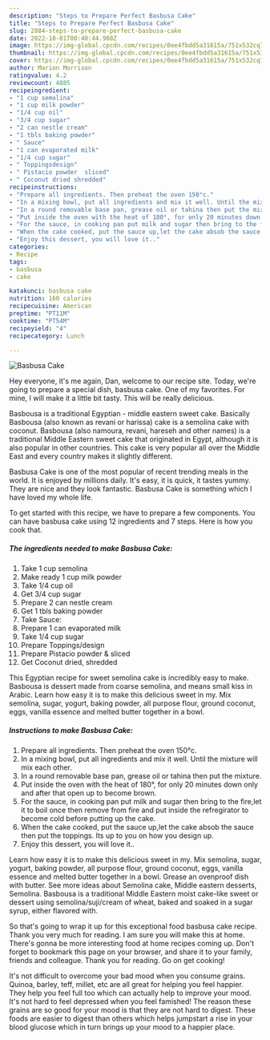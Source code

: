 ```yaml
---
description: "Steps to Prepare Perfect Basbusa Cake"
title: "Steps to Prepare Perfect Basbusa Cake"
slug: 2884-steps-to-prepare-perfect-basbusa-cake
date: 2022-10-01T00:40:44.988Z
image: https://img-global.cpcdn.com/recipes/0ee4fbdd5a31615a/751x532cq70/basbusa-cake-recipe-main-photo.jpg
thumbnail: https://img-global.cpcdn.com/recipes/0ee4fbdd5a31615a/751x532cq70/basbusa-cake-recipe-main-photo.jpg
cover: https://img-global.cpcdn.com/recipes/0ee4fbdd5a31615a/751x532cq70/basbusa-cake-recipe-main-photo.jpg
author: Marion Morrison
ratingvalue: 4.2
reviewcount: 4885
recipeingredient:
- "1 cup semolina"
- "1 cup milk powder"
- "1/4 cup oil"
- "3/4 cup sugar"
- "2 can nestle cream"
- "1 tbls baking powder"
- " Sauce"
- "1 can evaporated milk"
- "1/4 cup sugar"
- " Toppingsdesign"
- " Pistacio powder  sliced"
- " Coconut dried shredded"
recipeinstructions:
- "Prepare all ingredients. Then preheat the oven 150°c."
- "In a mixing bowl, put all ingredients and mix it well. Until the mixture will mix each other."
- "In a round removable base pan, grease oil or tahina then put the mixture."
- "Put inside the oven with the heat of 180°, for only 20 minutes down only and after that open up to become brown."
- "For the sauce, in cooking pan put milk and sugar then bring to the fire,let it to boil once then remove from fire and put inside the refregirator to become cold before putting up the cake."
- "When the cake cooked, put the sauce up,let the cake absob the sauce then put the toppings. Its up to you on how you design up."
- "Enjoy this dessert, you will love it.."
categories:
- Recipe
tags:
- basbusa
- cake

katakunci: basbusa cake 
nutrition: 160 calories
recipecuisine: American
preptime: "PT11M"
cooktime: "PT54M"
recipeyield: "4"
recipecategory: Lunch

---
```



![Basbusa Cake](https://img-global.cpcdn.com/recipes/0ee4fbdd5a31615a/751x532cq70/basbusa-cake-recipe-main-photo.jpg)

Hey everyone, it's me again, Dan, welcome to our recipe site. Today, we're going to prepare a special dish, basbusa cake. One of my favorites. For mine, I will make it a little bit tasty. This will be really delicious.

Basbousa is a traditional Egyptian - middle eastern sweet cake. Basically Basbousa (also known as revani or harissa) cake is a semolina cake with coconut. Basbousa (also namoura, revani, hareseh and other names) is a traditional Middle Eastern sweet cake that originated in Egypt, although it is also popular in other countries. This cake is very popular all over the Middle East and every country makes it slightly different.

Basbusa Cake is one of the most popular of recent trending meals in the world. It is enjoyed by millions daily. It's easy, it is quick, it tastes yummy. They are nice and they look fantastic. Basbusa Cake is something which I have loved my whole life.


To get started with this recipe, we have to prepare a few components. You can have basbusa cake using 12 ingredients and 7 steps. Here is how you cook that.

<!--inarticleads1-->

##### The ingredients needed to make Basbusa Cake:

1. Take 1 cup semolina
1. Make ready 1 cup milk powder
1. Take 1/4 cup oil
1. Get 3/4 cup sugar
1. Prepare 2 can nestle cream
1. Get 1 tbls baking powder
1. Take  Sauce:
1. Prepare 1 can evaporated milk
1. Take 1/4 cup sugar
1. Prepare  Toppings/design
1. Prepare  Pistacio powder &amp; sliced
1. Get  Coconut dried, shredded


This Egyptian recipe for sweet semolina cake is incredibly easy to make. Basbousa is dessert made from coarse semolina, and means small kiss in Arabic. Learn how easy it is to make this delicious sweet in my. Mix semolina, sugar, yogurt, baking powder, all purpose flour, ground coconut, eggs, vanilla essence and melted butter together in a bowl. 

<!--inarticleads2-->

##### Instructions to make Basbusa Cake:

1. Prepare all ingredients. Then preheat the oven 150°c.
1. In a mixing bowl, put all ingredients and mix it well. Until the mixture will mix each other.
1. In a round removable base pan, grease oil or tahina then put the mixture.
1. Put inside the oven with the heat of 180°, for only 20 minutes down only and after that open up to become brown.
1. For the sauce, in cooking pan put milk and sugar then bring to the fire,let it to boil once then remove from fire and put inside the refregirator to become cold before putting up the cake.
1. When the cake cooked, put the sauce up,let the cake absob the sauce then put the toppings. Its up to you on how you design up.
1. Enjoy this dessert, you will love it..


Learn how easy it is to make this delicious sweet in my. Mix semolina, sugar, yogurt, baking powder, all purpose flour, ground coconut, eggs, vanilla essence and melted butter together in a bowl. Grease an ovenproof dish with butter. See more ideas about Semolina cake, Middle eastern desserts, Semolina. Basbousa is a traditional Middle Eastern moist cake-like sweet or dessert using semolina/suji/cream of wheat, baked and soaked in a sugar syrup, either flavored with. 

So that's going to wrap it up for this exceptional food basbusa cake recipe. Thank you very much for reading. I am sure you will make this at home. There's gonna be more interesting food at home recipes coming up. Don't forget to bookmark this page on your browser, and share it to your family, friends and colleague. Thank you for reading. Go on get cooking!

It's not difficult to overcome your bad mood when you consume grains. Quinoa, barley, teff, millet, etc are all great for helping you feel happier. They help you feel full too which can actually help to improve your mood. It's not hard to feel depressed when you feel famished! The reason these grains are so good for your mood is that they are not hard to digest. These foods are easier to digest than others which helps jumpstart a rise in your blood glucose which in turn brings up your mood to a happier place.
